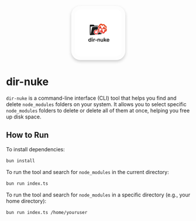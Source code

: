 <p align="center">
  <img src="logo.png" width="128" alt="Locker Bun Logo" style="border-radius: 25px; box-shadow: 0 4px 8px rgba(0, 0, 0, 0.2); padding: 10px;"/>
</p>

# dir-nuke

`dir-nuke` is a command-line interface (CLI) tool that helps you find and delete `node_modules` folders on your system. It allows you to select specific `node_modules` folders to delete or delete all of them at once, helping you free up disk space.

## How to Run

To install dependencies:

```bash
bun install
```

To run the tool and search for `node_modules` in the current directory:

```bash
bun run index.ts
```

To run the tool and search for `node_modules` in a specific directory (e.g., your home directory):

```bash
bun run index.ts /home/youruser
```
